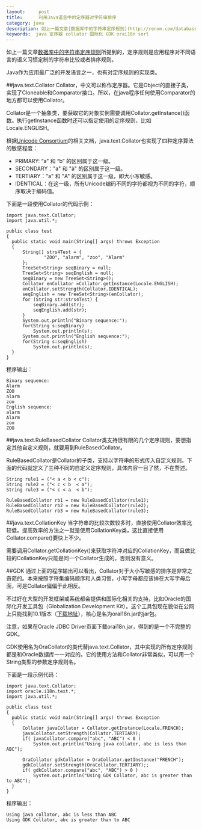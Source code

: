 ```yaml
---
layout:     post
title:      利用Java语言中的定序器对字符串排序
category: java
description: 如上一篇文章[数据库中的字符串定序规则](http://renxm.com/database/2014/08/22/data-bound-collation-of-database.html)所提到的，定序规则是应用程序对不同语言的语义习惯定制的字符串比较或者排序规则。 Java作为应用最广泛的开发语言之一，也有对定序规则的实现类。
keywords:  java 定序器 collator 国际化 GDK orai18n sort
---
```

如上一篇文章[数据库中的字符串定序规则](http://renxm.com/database/2014/08/22/data-bound-collation-of-database.html)所提到的，定序规则是应用程序对不同语言的语义习惯定制的字符串比较或者排序规则。

Java作为应用最广泛的开发语言之一，也有对定序规则的实现类。

##java.text.Collator
Collator，中文可以称作定序器。它是Object的直接子类，实现了Cloneable和Comparator接口。所以，在java程序任何使用Comparator的地方都可以使用Collator。

Collator是一个抽象类，要获取它的对象实例需要调用Collator.getInstance()函数。执行getInstance函数时还可以指定使用的定序规则，比如Locale.ENGLISH。

根据[Unicode Consortium](http://www.unicode.org/)的相关文档，java.text.Collator也实现了四种定序算法的敏感程度：

* PRIMARY: “a” 和 “b” 的区别属于这一级。
* SECONDARY："a" 和 "ä" 的区别属于这一级。
* TERTIARY："a" 和 "A" 的区别属于这一级，即大小写敏感。
* IDENTICAL：在这一级，所有Unicode编码不同的字符都视为不同的字符，顺序取决于编码值。

下面是一段使用Collator的代码示例：

    import java.text.Collator;
    import java.util.*;

    public class test
    {
      public static void main(String[] args) throws Exception
      {
          String[] strs4Test = {
                  "ZOO", "alarm", "zoo", "Alarm"
          };
          TreeSet<String> seqBinary = null;
          TreeSet<String> seqEnglish = null;
          seqBinary = new TreeSet<String>();
          Collator enCollator =Collator.getInstance(Locale.ENGLISH);
          enCollator.setStrength(Collator.IDENTICAL);
          seqEnglish = new TreeSet<String>(enCollator);
          for (String str:strs4Test) {
              seqBinary.add(str);
              seqEnglish.add(str);
          }
          System.out.println("Binary sequence:");
          for(String s:seqBinary)
              System.out.println(s);
          System.out.println("English sequence:");
          for(String s:seqEnglish)
              System.out.println(s);
      }
    }

程序输出：

    Binary sequence:
    Alarm
    ZOO
    alarm
    zoo
    English sequence:
    alarm
    Alarm
    zoo
    ZOO

##java.text.RuleBasedCollator
Collator类支持很有限的几个定序规则，要想指定其他自定义规则，就要用到RuleBasedCollator。

RuleBasedCollator是Collator的子类，支持以字符串的形式传入自定义规则。下面的代码就定义了三种不同的自定义定序规则，具体内容一目了然，不在赘述。

    String rule1 = ("< a < b < c");
    String rule2 = ("< c < b  < a");
    String rule3 = ("< c < a  < b");

    RuleBasedCollator rb1 = new RuleBasedCollator(rule1);
    RuleBasedCollator rb2 = new RuleBasedCollator(rule2);
    RuleBasedCollator rb3 = new RuleBasedCollator(rule3);


##java.text.CollationKey
当字符串的比较次数较多时，直接使用Collator效率比较低。提高效率的方法之一就是使用CollationKey类，这比直接使用Collator.compare()要快上不少。

需要调用Collator.getCollationKey()来获取字符冲对应的CollationKey，而且做比较的CollationKey只能是同一个Collator生成的，否则没有意义。

##GDK
通过上面的程序输出可以看出，Collator对于大小写敏感的排序是非常之奇葩的。本来按照字符集编码顺序和人类习惯，小写字母都应该排在大写字母后面，可是Collator偏偏于此相反。

不过好在大型的开发框架或系统都会提供和国际化相关的支持，比如Oracle的国际化开发工具包（Globalization Development Kit）。这个工具包现在貌似在公网上只能找到10.1版本（[下载地址](http://www.oracle.com/technetwork/topics/gdk-098904.html)），核心是名为orai18n.jar的jar包。

注意，如果在Oracle JDBC Driver页面下载orai18n.jar，得到的是一个不完整的GDK。

GDK使用名为OraCollator的类代替java.text.Collator，其中实现的所有定序规则都是和Oracle数据库一一对应的。它的使用方法和Collator非常类似，可以用一个String类型的参数定序规则名。

下面是一段示例代码：

    import java.text.Collator;
    import oracle.i18n.text.*;
    import java.util.*;

    public class test
    {
      public static void main(String[] args) throws Exception
      {
          Collator javaCollator = Collator.getInstance(Locale.FRENCH);
          javaCollator.setStrength(Collator.TERTIARY);
          if( javaCollator.compare("abc", "ABC") < 0 )
              System.out.println("Using java collator, abc is less than ABC");
          
          OraCollator gdkCollator = OraCollator.getInstance("FRENCH");
          gdkCollator.setStrength(OraCollator.TERTIARY);;
          if( gdkCollator.compare("abc", "ABC") > 0 )
              System.out.println("Using GDK Collator, abc is greater than to ABC");
      }
    }

程序输出：

    Using java collator, abc is less than ABC
    Using GDK Collator, abc is greater than to ABC

